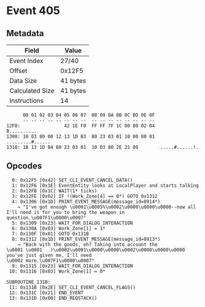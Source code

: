 # Event 405

## Metadata

| Field           | Value    |
|-----------------|----------|
| Event Index     | 27/40    |
| Offset          | 0x12F5   |
| Data Size       | 41 bytes |
| Calculated Size | 41 bytes |
| Instructions    | 14       |

```
      00 01 02 03 04 05 06 07  08 09 0A 0B 0C 0D 0E 0F
      -- -- -- -- -- -- -- --  -- -- -- -- -- -- -- --
12F0:                42 1E F0  FF FF 7F 1C 00 80 02 04       B..........
1300: 10 03 80 00 12 13 1D B3  80 23 03 01 10 00 80 01  .........#......
1310: 1B 13 1D B4 80 23 03 01  10 03 80 2E 21 00        .....#......!.  
```

## Opcodes

```
  0: 0x12F5 [0x42] SET_CLI_EVENT_CANCEL_DATA()
  1: 0x12F6 [0x1E] EventEntity looks at LocalPlayer and starts talking
  2: 0x12FB [0x1C] WAIT(1* ticks)
  3: 0x12FE [0x02] IF !(Work_Zone[4] == 0*) GOTO 0x1312
  4: 0x1306 [0x1D] PRINT_EVENT_MESSAGE(message_id=8914*)
    → "I've got enough \u0001\u0005%\u0002\u0000\u0000\u0000--now all I'll need is for you to bring the weapon in question.\u007F1\u0000\u0007"
  5: 0x1309 [0x23] WAIT_FOR_DIALOG_INTERACTION
  6: 0x130A [0x03] Work_Zone[1] = 1*
  7: 0x130F [0x01] GOTO 0x131B
  8: 0x1312 [0x1D] PRINT_EVENT_MESSAGE(message_id=8913*)
    → "Back with the goods, eh? Taking into account the 
\u0001 \u0001	)\u0002\u0001\u0000\u0000\u0002\u0000\u0000\u0000 you've just given me, I'll need 
\u0002 more.\u007F1\u0000\u0007"
  9: 0x1315 [0x23] WAIT_FOR_DIALOG_INTERACTION
 10: 0x1316 [0x03] Work_Zone[1] = 0*

SUBROUTINE_131B:
 11: 0x131B [0x2E] SET_CLI_EVENT_CANCEL_FLAGS()
 12: 0x131C [0x21] END_EVENT
 13: 0x131D [0x00] END_REQSTACK()
```
